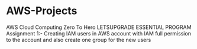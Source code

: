 # AWS-Projects
AWS Cloud Computing  Zero To Hero LETSUPGRADE ESSENTIAL PROGRAM
Assignment 1:- Creating IAM users in AWS account with IAM full permission to the account and also create one group for the new users

